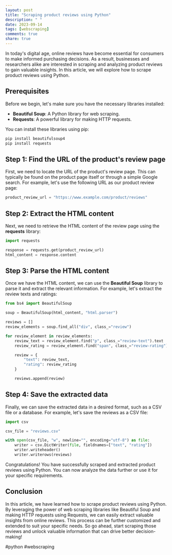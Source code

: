 ```yaml
---
layout: post
title: "Scraping product reviews using Python"
description: " "
date: 2023-09-14
tags: [webscraping]
comments: true
share: true
---
```


In today's digital age, online reviews have become essential for consumers to make informed purchasing decisions. As a result, businesses and researchers alike are interested in scraping and analyzing product reviews to gain valuable insights. In this article, we will explore how to scrape product reviews using Python.

## Prerequisites

Before we begin, let's make sure you have the necessary libraries installed:
- **Beautiful Soup**: A Python library for web scraping.
- **Requests**: A powerful library for making HTTP requests.

You can install these libraries using pip:

```python
pip install beautifulsoup4
pip install requests
```

## Step 1: Find the URL of the product's review page

First, we need to locate the URL of the product's review page. This can typically be found on the product page itself or through a simple Google search. For example, let's use the following URL as our product review page:

```python
product_review_url = "https://www.example.com/product/reviews"
```

## Step 2: Extract the HTML content

Next, we need to retrieve the HTML content of the review page using the **requests** library:

```python
import requests

response = requests.get(product_review_url)
html_content = response.content
```

## Step 3: Parse the HTML content

Once we have the HTML content, we can use the **Beautiful Soup** library to parse it and extract the relevant information. For example, let's extract the review texts and ratings:

```python
from bs4 import BeautifulSoup

soup = BeautifulSoup(html_content, "html.parser")

reviews = []
review_elements = soup.find_all("div", class_="review")

for review_element in review_elements:
    review_text = review_element.find("p", class_="review-text").text
    review_rating = review_element.find("span", class_="review-rating").text

    review = {
        "text": review_text,
        "rating": review_rating
    }

    reviews.append(review)
```

## Step 4: Save the extracted data

Finally, we can save the extracted data in a desired format, such as a CSV file or a database. For example, let's save the reviews as a CSV file:

```python
import csv

csv_file = "reviews.csv"

with open(csv_file, "w", newline="", encoding="utf-8") as file:
    writer = csv.DictWriter(file, fieldnames=["text", "rating"])
    writer.writeheader()
    writer.writerows(reviews)
```

Congratulations! You have successfully scraped and extracted product reviews using Python. You can now analyze the data further or use it for your specific requirements.

## Conclusion

In this article, we have learned how to scrape product reviews using Python. By leveraging the power of web scraping libraries like Beautiful Soup and making HTTP requests using Requests, we can easily extract valuable insights from online reviews. This process can be further customized and extended to suit your specific needs. So go ahead, start scraping those reviews and unlock valuable information that can drive better decision-making!

#python #webscraping